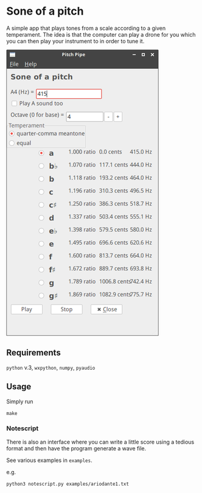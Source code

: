# Sone of a pitch 

A simple app that plays tones from a scale according to a given temperament. The idea is that the computer can play a drone for you which you can then play your instrument to in order to tune it.

![screenshot](screenshot.png "Screenshot")


## Requirements
`python` v.3, `wxpython`, `numpy`, `pyaudio`

## Usage
Simply run 
```
make
``` 


### Notescript
There is also an interface where you can write a little score using a tedious format and then have the program generate a wave file.

See various examples in `examples`.

e.g.

```
python3 notescript.py examples/ariodante1.txt
```

